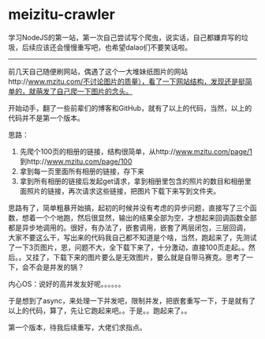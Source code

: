 # meizitu-crawler

学习NodeJS的第一站，第一次自己尝试写个爬虫，说实话，自己都嫌弃写的垃圾，后续应该还会慢慢重写吧，也希望dalao们不要笑话啦。

------

前几天自己随便刷网站，偶遇了这个一大堆妹纸图片的网站http://www.mzitu.com/不讨论图片的质量），看了一下网站结构，发现还是挺简单的，就萌发了自己爬一下图片的念头。

开始动手，翻了一些前辈们的博客和GitHub，就有了以上的代码，当然，以上的代码并不是第一个版本。

思路：

1. 先爬个100页的相册的链接，结构很简单，从http://www.mzitu.com/page/1  到http://www.mzitu.com/page/100 
2. 拿到每一页里面所有相册的链接，存下来
3. 拿到所有相册的链接后发起get请求，拿到相册里包含的照片的数目和相册里面照片的链接，再次请求这些链接，把图片下载下来写到文件夹。

思路有了，简单粗暴开始搞，起初的时候并没有考虑的异步问题，直接写了三个函数，想着一个个地跑，然后很显然，输出的结果全部为空，才想起来回调函数全部都是异步地调用的。很好，有办法了，嵌套调用，嵌套了两层闭包，三层回调，<!--这TM是个无底洞-->   大家不要这么干，写出来的代码我自己都不知道是个啥，当然，跑起来了，先测试了一下3页图片，恩，问题不大，全下载下来了，十分激动，直接100页走起。。然后。。又挂了，下载下来的图片要么是无效图片，要么就是自带马赛克。思考了一下，会不会是并发的锅？

内心OS：说好的高并发友好呢。。。。。。

于是想到了async，来处理一下并发吧，限制并发，把嵌套重写一下，于是就有了以上的代码<!--好像还是嵌套-->，算了，先让它跑起来吧。。于是。。跑起来了。。

第一个版本，待我后续重写，大佬们求指点。
